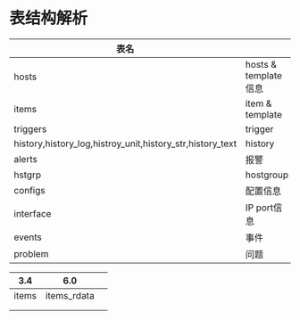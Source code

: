 # 表结构解析



| 表名                                                      |                      |      |
| --------------------------------------------------------- | -------------------- | ---- |
| hosts                                                     | hosts & template信息 |      |
| items                                                     | item & template      |      |
| triggers                                                  | trigger              |      |
| history,history_log,histroy_unit,history_str,history_text | history              |      |
| alerts                                                    | 报警                 |      |
| hstgrp                                                    | hostgroup            |      |
| configs                                                   | 配置信息             |      |
| interface                                                 | IP port信息          |      |
| events                                                    | 事件                 |      |
| problem                                                   | 问题                 |      |





| 3.4   | 6.0         |      |
| ----- | ----------- | ---- |
| items | items_rdata |      |
|       |             |      |
|       |             |      |

